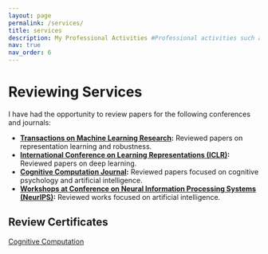```yaml
---
layout: page
permalink: /services/
title: services
description: My Professional Activities #Professional activities such as teaching, reviewing, and other contributions.
nav: true
nav_order: 6
---
```


<!-- # Teaching -->

<!-- This section is for listing the courses you have taught. You can add links to materials if necessary. -->

<!-- - **Course 1:** Brief description of the course, university, and semester. -->
<!-- - **Course 2:** Brief description of the course, university, and semester. -->

# Reviewing Services

<!-- This section is for highlighting your reviewing services and uploading review certificates. -->

I have had the opportunity to review papers for the following conferences and journals:

- **[Transactions on Machine Learning Research](https://jmlr.org/tmlr/):** Reviewed papers on representation learning and robustness.
- **[International Conference on Learning Representations (ICLR)](https://iclr.cc/):** Reviewed papers on deep learning. <!--and robustness.-->
- **[Cognitive Computation Journal](https://link.springer.com/journal/12559):** Reviewed papers focused on cognitive psychology and artificial intelligence.
- **[Workshops at Conference on Neural Information Processing Systems (NeurIPS)](https://neurips.cc/):** Reviewed works focused on artificial intelligence.

## Review Certificates

<!-- You can add download links or display the certificates directly here. -->

[Cognitive Computation](/home/assets/pdf/CC_Reviewer_Certificate.pdf)

<!-- [Certificate 2](link_to_certificate_2.pdf) -->

<!-- # Other Professional Contributions -->

<!-- You can use this section to mention committee memberships or other service-related activities. -->

<!-- - **Committee 1:** Brief description of your role. -->
<!-- - **Conference Organization:** Brief description of the event and your involvement. -->
